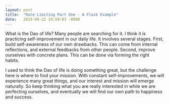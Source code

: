 ```yaml
---
layout: post
title:  "Rate Limiting Part One - A Flask Example"
date:   2019-09-22 19:59:03 -0800
---
```


What is the Dao of life? Many people are searching for it. I think it is practicing self-improvement in our daily life. It involves several stages. First, build self-awareness of our own drawbacks. This can come from internal reflections, and external feedbacks from other people. Second, improve ourselves with concrete plans. This can be done via forming the right habits.

I used to think the Dao of life is doing something great, but the challenge here is where to find your mission. With constant self-improvements, we will experience many great things, and our interest and mission will emerge naturally. So keep thinking what you are really interested in while we are perfecting ourselves, and eventually we will find our own path to happiness and success.